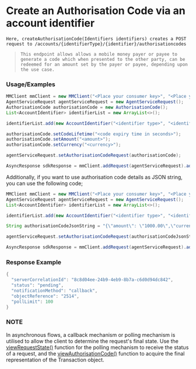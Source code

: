 # Create an Authorisation Code via an account identifier

`Here, createAuthorisationCode(Identifiers identifiers) creates a POST request to /accounts/{identifierType}/{identifier}/authorisationcodes`

> `This endpoint allows allows a mobile money payer or payee to generate a code which when presented to the other party, can be redeemed for an amount set by the payer or payee, depending upon the use case.`

### Usage/Examples

```java
MMClient mmClient = new MMClient("<Place your consumer key>", "<Place your consumer secret>", "<Place your API key>");
AgentServiceRequest agentServiceRequest = new AgentServiceRequest();
AuthorisationCode authorisationCode = new AuthorisationCode();
List<AccountIdentifier> identifierList = new ArrayList<>();

identifierList.add(new AccountIdentifier("<identifier type>", "<identifier>"));

authorisationCode.setCodeLifetime("<code expiry time in seconds>");
authorisationCode.setAmount("<amount>");
authorisationCode.setCurrency("<currency>");

agentServiceRequest.setAuthorisationCodeRequest(authorisationCode);

AsyncResponse sdkResponse = mmClient.addRequest(agentServiceRequest).addCallBack("<Place your callback URL>").createAuthorisationCode(new Identifiers(identifierList));
```

Additionally, if you want to use authorisation code details as JSON string, you can use the following code;

```java
MMClient mmClient = new MMClient("<Place your consumer key>", "<Place your consumer secret>", "<Place your API key>");
AgentServiceRequest agentServiceRequest = new AgentServiceRequest();
List<AccountIdentifier> identifierList = new ArrayList<>();

identifierList.add(new AccountIdentifier("<identifier type>", "<identifier>"));

String authorisationCodeJsonString = "{\"amount\": \"1000.00\",\"currency\": \"USD\",\"codeLifetime\": 1,\"holdFundsIndicator\": false}";

agentServiceRequest.setAuthorisationCodeRequest(authorisationCodeJsonString);

AsyncResponse sdkResponse = mmClient.addRequest(agentServiceRequest).addCallBack("<Place your callback URL>").createAuthorisationCode(new Identifiers(identifierList));
```

### Response Example

```java
{
  "serverCorrelationId": "8c8d04ee-24b9-4eb9-8b7a-c6d0d94dc842",
  "status": "pending",
  "notificationMethod": "callback",
  "objectReference": "2514",
  "pollLimit": 100
}
```

### NOTE

In asynchronous flows, a callback mechanism or polling mechanism is utilised to allow the client to determine the request's final state.
Use the <a href="viewRequestState.Readme.md">viewRequestState()</a> function for the polling mechanism to receive the status of a request, and the <a href="viewAuthorisationCode.Readme.md">viewAuthorisationCode()</a>
function to acquire the final representation of the Transaction object.